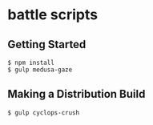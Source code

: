 battle scripts
==============

Getting Started
---------------

    $ npm install
    $ gulp medusa-gaze

Making a Distribution Build
---------------------------

    $ gulp cyclops-crush
